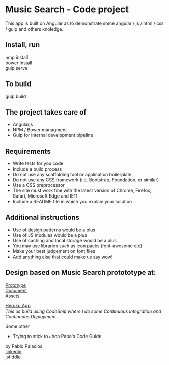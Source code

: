 # Music Search - Code project
This app is built on Angular as to demonstrate some angular / js / html / css / gulp and others knoledge.

## Install, run
nmp install  
bower install  
gulp serve  

## To build
gulp build

## The project takes care of
* Angularjs
* NPM / Bower managment
* Gulp for internal development pipeline


## Requirements
+ Write tests for you code
+ Include a build process
+ Do not use any scaffolding tool or application boilerplate
+ Do not use any CSS framework (i.e. Bootstrap, Foundation, or similar)
+ Use a CSS preprocessor
+ The site must work fine with the latest version of Chrome, Firefox, Safari, Microsoft Edge and IE11
+ Include a README file in which you explain your solution

## Additional instructions
+ Use of design patterns would be a plus
+ Use of JS modules would be a plus
+ Use of caching and local storage would be a plus
+ You may use libraries such as icon packs (font-awesome etc)
+ Make your best judgement on font files
+ Add anything else that could make us say wow!

## Design based on Music Search protototype at:
[Prototype](https://projects.invisionapp.com/share/XVAJ2MMK7#/screens)  
[Document](https://docs.google.com/document/d/1iAIoVCVNkNxbrWKZdeiLfsujEC0CIeZV3Wp_aTqiU00/edit#heading=h.52d0fjtpdj3k)  
[Assets](https://bitbucket.org/compucorp/recruitment-music-search/overview)

[Heroku App](http://music-search-moplin.herokuapp.com)  
_This us build using CodeShip where I do some Continuous Integration and Continuous Deployment_

Some other
* Trying to stick to Jhon Papa's Code Guide

by Pablo Palacios  
[linkedin](https://www.linkedin.com/in/moplin/)  
[jsfiddle](http://jsfiddle.net/user/moplin/fiddles/)  

<!---
Now on development
-->
